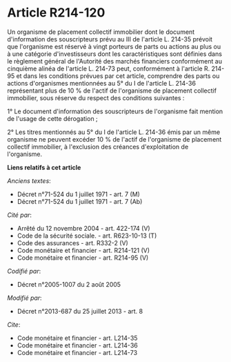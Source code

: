 # Article R214-120

Un organisme de placement collectif immobilier dont le document d'information des souscripteurs prévu au III de l'article L.
214-35 prévoit que l'organisme est réservé à vingt porteurs de parts ou actions au plus ou à une catégorie d'investisseurs
dont les caractéristiques sont définies dans le règlement général de l'Autorité des marchés financiers conformément au
cinquième alinéa de l'article L. 214-73 peut, conformément à l'article R. 214-95 et dans les conditions prévues par cet
article, comprendre des parts ou actions d'organismes mentionnées au 5° du I de l'article L. 214-36 représentant plus de 10 %
de l'actif de l'organisme de placement collectif immobilier, sous réserve du respect des conditions suivantes : 

1° Le document d'information des souscripteurs de l'organisme fait mention de l'usage de cette dérogation ; 

2° Les titres mentionnés au 5° du I de l'article L. 214-36 émis par un même organisme ne peuvent excéder 10 % de l'actif de
l'organisme de placement collectif immobilier, à l'exclusion des créances d'exploitation de l'organisme.

**Liens relatifs à cet article**

_Anciens textes_:

  - Décret n°71-524 du 1 juillet 1971 - art. 7 (M)
  - Décret n°71-524 du 1 juillet 1971 - art. 7 (Ab)

_Cité par_:

  - Arrêté du 12 novembre 2004 - art. 422-174 (V)
  - Code de la sécurité sociale. - art. R623-10-13 (T)
  - Code des assurances - art. R332-2 (V)
  - Code monétaire et financier - art. R214-121 (V)
  - Code monétaire et financier - art. R214-95 (V)

_Codifié par_:

  - Décret n°2005-1007 du 2 août 2005

_Modifié par_:

  - Décret n°2013-687 du 25 juillet 2013 - art. 8

_Cite_:

  - Code monétaire et financier - art. L214-35
  - Code monétaire et financier - art. L214-36
  - Code monétaire et financier - art. L214-73
